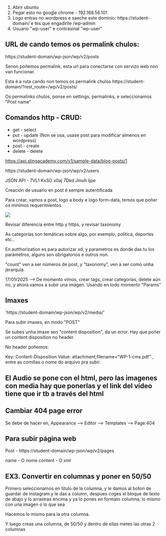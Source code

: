 1. Abrir ubuntu
1. Pegar esto no google chrome - 192.168.56.101
1. Logo entras no wordpress e saeche este dominio:
    https://student-domain/ e tes que engadirlle /wp-admin
1. Usuario "wp-user" e contrasinal "wp-user"



## URL de cando temos os permalink chulos:

https://student-domain/wp-json/wp/v2/posts

Senon poñemos permalink, esta url para conectarse con servizo web non van funcionar. 

Esta é a ruta cando non temos os permalink chulos 
https://student-domain/?rest_route=/wp/v2/posts/

Os permalinks chulos, ponse en settings, permalinks, e seleccionamos "Post name"


## Comandos http - CRUD:

- get - select
- put - update (Non se usa, usase post para modificar almenos en wordpress)
- post - create
- delete - delete



https://api.slingacademy.com/v1/sample-data/blog-posts/1


https://student-domain/wp-json/wp/v2/users

JSON API - 7VL1 KxSO x0aj 7Dkd Jmuh Ijpe


Creación de usuario en post é sempre autentificada


Para crear, vamos a post, logo a body e logo form-data, temos que poñer os mínimos requerimientos

![](/Recursos/Captura%20creacion%20usuario%20postman.jpg)


Revisar diferencia entre http y https, y revisar taxonomy


As categorías son temáticas sobre algo, por exemplo, política, deportes etc..

En autthorization es para autorizar xd, y parametros es donde das tu los parámetros, alguns son obrigatorios e outros non. 


"count" ven a ser números de post, y "taxonomy", ven a ser como unha jerarquía.

17/01/2025 --> De momento vimos, crear tags, crear categorias, delete aún no, y ahora vamos a subir una imágen. Usando en todo momento "Params"


## Imaxes

'https://student-domain/wp-json/wp/v2/media/'

Para subir imaxes, en modo "POST"

Se subes unha imaxe sen "content disposition", da un error. Hay que poñer un content disposition no header. 

No header poñemos:

Key: Content-Disposition
Value: attachment;filename="WP-1-cms.pdf" , entre as comillas o nome do arquivo pra subir.



## El Audio se pone con el html, pero las imagenes con media hay que ponerlas y el link del vídeo tiene que ir tb a través del html 


## Cambiar 404 page error

Se debe de hacer en, Appearance --> Editor --> Templates --> Page:404


## Para subir página web 

Post - https://student-domain/wp-json/wp/v2/pages

name - O nome 
content - O xml

## EX3. Convertir en columnas y poner en 50/50

Primero seleccionamos en título de la columna, y le damos al boton de guardar de instagram y le das a column, despues coges el bloque de texto de abajo y lo arrastras encima y ya lo pones en formato columna, lo mismo con una imagen o lo que sea

Hacemos lo mismo para la otra columna. 

Y luego creas una columna, de 50/50 y dentro de ellas metes las otras 2 columnas 
